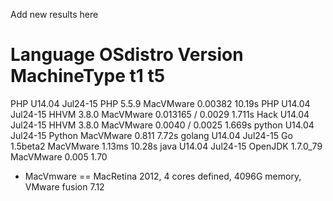 Add new results here

Language    OSdistro     Version    MachineType    t1      t5
================================================
PHP         U14.04 Jul24-15   PHP 5.5.9     MacVMware   0.00382               10.19s
PHP         U14.04 Jul24-15   HHVM 3.8.0    MacVMware   0.013165 / 0.0029     1.711s
Hack        U14.04 Jul24-15   HHVM 3.8.0    MacVMware   0.0040 / 0.0025       1.669s
python      U14.04 Jul24-15   Python        MacVMware   0.811                  7.72s
golang      U14.04 Jul24-15   Go 1.5beta2   MacVMware   1.13ms                      10.28s
java        U14.04 Jul24-15   OpenJDK 1.7.0_79  MacVMware   0.005       1.70



* MacVmware == MacRetina 2012, 4 cores defined, 4096G memory, VMware fusion 7.12
